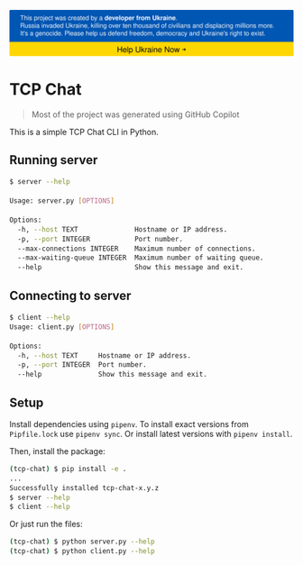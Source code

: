 [![Stand With Ukraine](https://raw.githubusercontent.com/vshymanskyy/StandWithUkraine/main/banner-direct-single.svg)](https://stand-with-ukraine.pp.ua)

# TCP Chat

> Most of the project was generated using GitHub Copilot

This is a simple TCP Chat CLI in Python.

## Running server

```bash
$ server --help

Usage: server.py [OPTIONS]

Options:
  -h, --host TEXT              Hostname or IP address.
  -p, --port INTEGER           Port number.
  --max-connections INTEGER    Maximum number of connections.
  --max-waiting-queue INTEGER  Maximum number of waiting queue.
  --help                       Show this message and exit.
```

## Connecting to server

```bash
$ client --help
Usage: client.py [OPTIONS]

Options:
  -h, --host TEXT     Hostname or IP address.
  -p, --port INTEGER  Port number.
  --help              Show this message and exit.
```

## Setup

Install dependencies using `pipenv`.
To install exact versions from `Pipfile.lock` use `pipenv sync`.
Or install latest versions with `pipenv install`.

Then, install the package:

```bash
(tcp-chat) $ pip install -e .
...
Successfully installed tcp-chat-x.y.z
$ server --help
$ client --help
```

Or just run the files:

```bash
(tcp-chat) $ python server.py --help
(tcp-chat) $ python client.py --help
```
